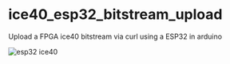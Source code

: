 # ice40_esp32_bitstream_upload
Upload a FPGA ice40 bitstream via curl using a ESP32 in arduino

![esp32 ice40](https://github.com/noscene/ice40_esp32_bitstream_upload/blob/master/esp32_wifi_ice40.jpg)

